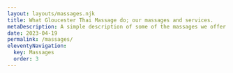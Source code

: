 ```yaml
---
layout: layouts/massages.njk
title: What Gloucester Thai Massage do; our massages and services.
metaDescription: A simple description of some of the massages we offer our clients and pricing information.
date: 2023-04-19
permalink: /massages/
eleventyNavigation:
  key: Massages
  order: 3
---
```


